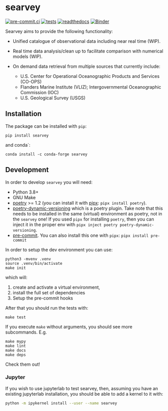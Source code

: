 # searvey

[![pre-commit.ci](https://results.pre-commit.ci/badge/github/oceanmodeling/searvey/master.svg)](https://results.pre-commit.ci/latest/github/oceanmodeling/searvey/master)
[![tests](https://github.com/oceanmodeling/searvey/actions/workflows/run_tests.yml/badge.svg)](https://github.com/oceanmodeling/searvey/actions/workflows/run_tests.yml)
[![readthedocs](https://readthedocs.org/projects/pip/badge/)](https://readthedocs.org/projects/searvey)
[![Binder](https://mybinder.org/badge_logo.svg)](https://mybinder.org/v2/gh/oceanmodeling/searvey/master?urlpath=%2Flab)

Searvey aims to provide the following functionality:

- Unified catalogue of observational data including near real time (WIP).

- Real time data analysis/clean up to facilitate comparison with numerical models (WIP).

- On demand data retrieval from multiple sources that currently include:

    - U.S. Center for Operational Oceanographic Products and Services (CO-OPS)
    - Flanders Marine Institute (VLIZ); Intergovernmental Oceanographic Commission (IOC)
    - U.S. Geological Survey (USGS)

## Installation

The package can be installed with `pip`:

```
pip install searvey
```

and conda`:

```
conda install -c conda-forge searvey
```


## Development

In order to develop `searvey` you will need:

- Python 3.8+
- GNU Make
- [poetry](https://python-poetry.org/) >= 1.2 (you can install it with [pipx](https://github.com/pypa/pipx): `pipx install poetry`).
- [poetry-dynamic-versioning](https://github.com/mtkennerly/poetry-dynamic-versioning) which is a poetry plugin.
  Take note that this needs to be installed in the same (virtual) environment as poetry, not in the `searvey` one!
  If you used `pipx` for installing `poetry`, then you can inject it in the proper env with `pipx inject poetry poetry-dynamic-versioning`.
- [pre-commit](https://pre-commit.com/). You can also install this one with `pipx`: `pipx install pre-commit`

In order to setup the dev environment you can use:

```
python3 -mvenv .venv
source .venv/bin/activate
make init
```

which will:

1. create and activate a virtual environment,
2. install the full set of dependencies
3. Setup the pre-commit hooks

After that you should run the tests with:

```
make test
```

If you execute `make` without arguments, you should see more subcommands. E.g.

```
make mypy
make lint
make docs
make deps
```

Check them out!

### Jupyter

If you wish to use jupyterlab to test searvey, then, assuming you have an
existing jupyterlab installation, you should be able to add a kernel to it with:

```bash
python -m ipykernel install --user --name searvey
```
